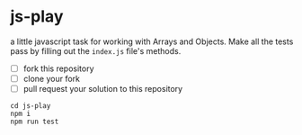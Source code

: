 # js-play
a little javascript task for working with Arrays and Objects.
Make all the tests pass by filling out the `index.js` file's methods.

- [ ] fork this repository
- [ ] clone your fork
- [ ] pull request your solution to this repository

```
cd js-play
npm i
npm run test
```


